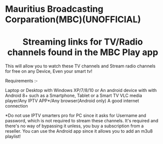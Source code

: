 # Mauritius Broadcasting Corparation(MBC)(UNOFFICIAL)

<h1 align="center"> Streaming links for TV/Radio channels found in the MBC Play app</h1> 

This will allow you to watch these TV channels and Stream radio channels for free on any Device, Even your smart tv!

Requirements :-

Laptop or Desktop with Windows XP/7/8/10 or An android device with with Android 8+ such as a Smartphone, Tablet or a Smart TV
VLC media player/Any IPTV APP*/Any browser(Android only)
A good internet connection

*Do not use IPTV smarters pro for PC since it asks for Username and password, which is not required to stream these channels. It's required and there's no way of bypassing it unless, you buy a subscription from a reseller. You can use the Android app since it allows you to add an m3u8 playlist!






